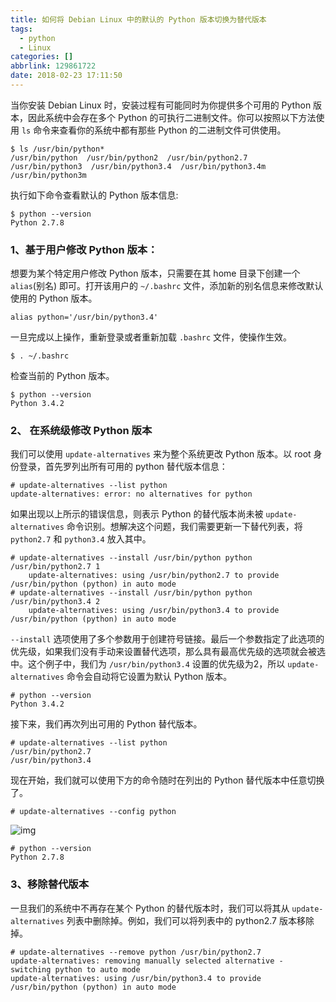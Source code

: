 ```yaml
---
title: 如何将 Debian Linux 中的默认的 Python 版本切换为替代版本
tags:
  - python
  - Linux
categories: []
abbrlink: 129861722
date: 2018-02-23 17:11:50
---
```


当你安装 Debian Linux 时，安装过程有可能同时为你提供多个可用的 Python 版本，因此系统中会存在多个 Python 的可执行二进制文件。你可以按照以下方法使用 `ls` 命令来查看你的系统中都有那些 Python 的二进制文件可供使用。

```shell
$ ls /usr/bin/python*
/usr/bin/python  /usr/bin/python2  /usr/bin/python2.7  /usr/bin/python3  /usr/bin/python3.4  /usr/bin/python3.4m  /usr/bin/python3m
```

执行如下命令查看默认的 Python 版本信息:

```shell
$ python --version
Python 2.7.8
```

### 1、基于用户修改 Python 版本：

想要为某个特定用户修改 Python 版本，只需要在其 home 目录下创建一个 `alias`(别名) 即可。打开该用户的 `~/.bashrc` 文件，添加新的别名信息来修改默认使用的 Python 版本。

```shell
alias python='/usr/bin/python3.4'
```

一旦完成以上操作，重新登录或者重新加载 `.bashrc` 文件，使操作生效。

```shell
$ . ~/.bashrc
```

检查当前的 Python 版本。

```shell
$ python --version
Python 3.4.2
```

### 2、 在系统级修改 Python 版本

我们可以使用 `update-alternatives` 来为整个系统更改 Python 版本。以 root 身份登录，首先罗列出所有可用的 python 替代版本信息：

```shell
# update-alternatives --list python
update-alternatives: error: no alternatives for python
```

如果出现以上所示的错误信息，则表示 Python 的替代版本尚未被 `update-alternatives` 命令识别。想解决这个问题，我们需要更新一下替代列表，将 `python2.7` 和 `python3.4` 放入其中。

```shell
# update-alternatives --install /usr/bin/python python /usr/bin/python2.7 1
	update-alternatives: using /usr/bin/python2.7 to provide /usr/bin/python (python) in auto mode
# update-alternatives --install /usr/bin/python python /usr/bin/python3.4 2
	update-alternatives: using /usr/bin/python3.4 to provide /usr/bin/python (python) in auto mode
```

`--install` 选项使用了多个参数用于创建符号链接。最后一个参数指定了此选项的优先级，如果我们没有手动来设置替代选项，那么具有最高优先级的选项就会被选中。这个例子中，我们为 `/usr/bin/python3.4` 设置的优先级为2，所以 `update-alternatives` 命令会自动将它设置为默认 Python 版本。

```shell
# python --version
Python 3.4.2
```

接下来，我们再次列出可用的 Python 替代版本。

```shell
# update-alternatives --list python
/usr/bin/python2.7
/usr/bin/python3.4
```

现在开始，我们就可以使用下方的命令随时在列出的 Python 替代版本中任意切换了。

```shell
# update-alternatives --config python
```

![img](http://file.mspring.org/200957z4622lp83l3z0kmr.png)

```
# python --version
Python 2.7.8
```

### 3、移除替代版本

一旦我们的系统中不再存在某个 Python 的替代版本时，我们可以将其从 `update-alternatives` 列表中删除掉。例如，我们可以将列表中的 python2.7 版本移除掉。

```shell
# update-alternatives --remove python /usr/bin/python2.7
update-alternatives: removing manually selected alternative - switching python to auto mode
update-alternatives: using /usr/bin/python3.4 to provide /usr/bin/python (python) in auto mode
```